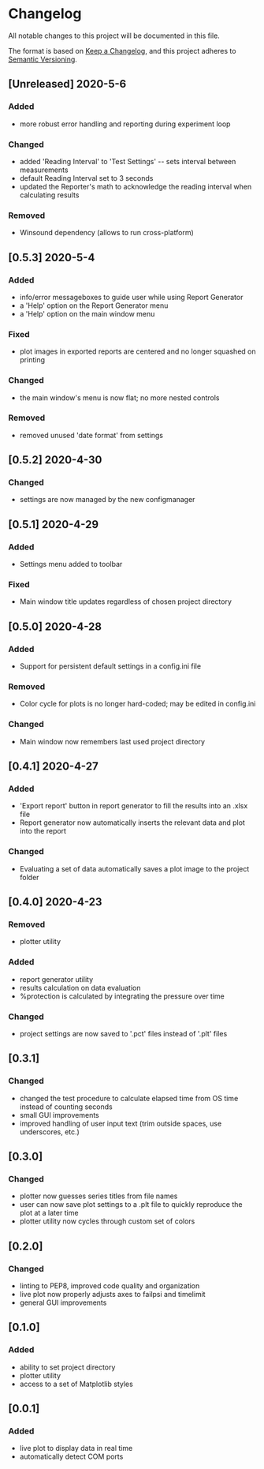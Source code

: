 # Changelog

All notable changes to this project will be documented in this file.

The format is based on [Keep a Changelog](https://keepachangelog.com/en/1.0.0/),
and this project adheres to [Semantic Versioning](https://semver.org/spec/v2.0.0.html).

## [Unreleased] 2020-5-6
### Added
  - more robust error handling and reporting during experiment loop
### Changed
  - added 'Reading Interval' to 'Test Settings' -- sets interval between measurements
  - default Reading Interval set to 3 seconds
  - updated the Reporter's math to acknowledge the reading interval when calculating results
### Removed
  - Winsound dependency (allows to run cross-platform)


## [0.5.3] 2020-5-4
### Added
 - info/error messageboxes to guide user while using Report Generator
 - a 'Help' option on the Report Generator menu
 - a 'Help' option on the main window menu
### Fixed
 - plot images in exported reports are centered and no longer squashed on printing
### Changed
 - the main window's menu is now flat; no more nested controls
### Removed
 - removed unused 'date format' from settings

## [0.5.2] 2020-4-30
### Changed
 - settings are now managed by the new configmanager

## [0.5.1] 2020-4-29
### Added
 - Settings menu added to toolbar
### Fixed
 - Main window title updates regardless of chosen project directory

## [0.5.0] 2020-4-28
### Added
 - Support for persistent default settings in a config.ini file
### Removed
 - Color cycle for plots is no longer hard-coded; may be edited in config.ini
### Changed
 - Main window now remembers last used project directory

## [0.4.1] 2020-4-27
### Added
 - 'Export report' button in report generator to fill the results into an .xlsx file
 - Report generator now automatically inserts the relevant data and plot into the report
### Changed
 - Evaluating a set of data automatically saves a plot image to the project folder

## [0.4.0] 2020-4-23
### Removed
  - plotter utility
### Added
 - report generator utility
 - results calculation on data evaluation
  - %protection is calculated by integrating the pressure over time
### Changed
 - project settings are now saved to '.pct' files instead of '.plt' files

## [0.3.1]
### Changed
 - changed the test procedure to calculate elapsed time from OS time instead of counting seconds
 - small GUI improvements
 - improved handling of user input text (trim outside spaces, use underscores, etc.)

## [0.3.0]
### Changed
 - plotter now guesses series titles from file names
 - user can now save plot settings to a .plt file to quickly reproduce the plot at a later time
 - plotter utility now cycles through custom set of colors

## [0.2.0]
### Changed
 - linting to PEP8, improved code quality and organization
 - live plot now properly adjusts axes to failpsi and timelimit
 - general GUI improvements

## [0.1.0]
### Added
 - ability to set project directory
 - plotter utility
 - access to a set of Matplotlib styles

## [0.0.1]
### Added
 - live plot to display data in real time
 - automatically detect COM ports
